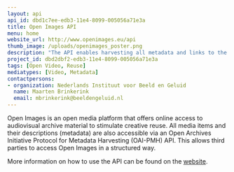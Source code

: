```yaml
---
layout: api
api_id: dbd1c7ee-edb3-11e4-8099-005056a71e3a
title: Open Images API
menu: home
website_url: http://www.openimages.eu/api
thumb_image: /uploads/openimages_poster.png
description: "The API enables harvesting all metadata and links to the content"
project_id: dbd2dbf2-edb3-11e4-8099-005056a71e3a
tags: [Open Video, Reuse]
mediatypes: [Video, Metadata]
contactpersons: 
- organization: Nederlands Instituut voor Beeld en Geluid
  name: Maarten Brinkerink
  email: mbrinkerink@beeldengeluid.nl
---
```


Open Images is an open media platform that offers online access to audiovisual archive material to stimulate creative reuse. All media items and their descriptions (metadata) are also accessible via an Open Archives Initiative Protocol for Metadata Harvesting (OAI-PMH) API. This allows third parties to access Open Images in a structured way.

More information on how to use the API can be found on the [website](http://www.openimages.eu/api).

